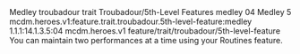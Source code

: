 <ability>
  <name>Medley</name>
  <metadata>
    <class>troubadour</class>
    <feature_type>trait</feature_type>
    <file_dpath>Troubadour/5th-Level Features</file_dpath>
    <item_id>medley</item_id>
    <item_index>04</item_index>
    <item_name>Medley</item_name>
    <level>5</level>
    <scc>mcdm.heroes.v1:feature.trait.troubadour.5th-level-feature:medley</scc>
    <scdc>1.1.1:14.1.3.5:04</scdc>
    <source>mcdm.heroes.v1</source>
    <type>feature/trait/troubadour/5th-level-feature</type>
  </metadata>
  <effects>
    <effect type="mundane">You can maintain two performances at a time using your Routines feature.</effect>
  </effects>
</ability>
